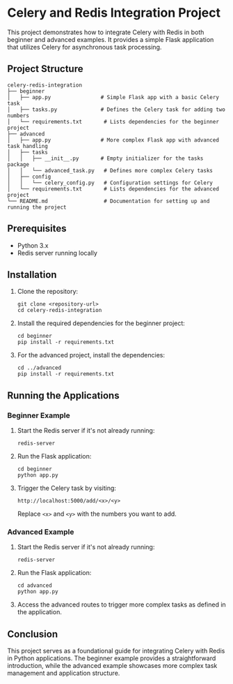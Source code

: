 # Celery and Redis Integration Project

This project demonstrates how to integrate Celery with Redis in both beginner and advanced examples. It provides a simple Flask application that utilizes Celery for asynchronous task processing.

## Project Structure

```
celery-redis-integration
├── beginner
│   ├── app.py                # Simple Flask app with a basic Celery task
│   ├── tasks.py              # Defines the Celery task for adding two numbers
│   └── requirements.txt       # Lists dependencies for the beginner project
├── advanced
│   ├── app.py                # More complex Flask app with advanced task handling
│   ├── tasks
│   │   ├── __init__.py       # Empty initializer for the tasks package
│   │   └── advanced_task.py   # Defines more complex Celery tasks
│   ├── config
│   │   └── celery_config.py   # Configuration settings for Celery
│   └── requirements.txt       # Lists dependencies for the advanced project
└── README.md                  # Documentation for setting up and running the project
```

## Prerequisites

- Python 3.x
- Redis server running locally

## Installation

1. Clone the repository:
   ```
   git clone <repository-url>
   cd celery-redis-integration
   ```

2. Install the required dependencies for the beginner project:
   ```
   cd beginner
   pip install -r requirements.txt
   ```

3. For the advanced project, install the dependencies:
   ```
   cd ../advanced
   pip install -r requirements.txt
   ```

## Running the Applications

### Beginner Example

1. Start the Redis server if it's not already running:
   ```
   redis-server
   ```

2. Run the Flask application:
   ```
   cd beginner
   python app.py
   ```

3. Trigger the Celery task by visiting:
   ```
   http://localhost:5000/add/<x>/<y>
   ```
   Replace `<x>` and `<y>` with the numbers you want to add.

### Advanced Example

1. Start the Redis server if it's not already running:
   ```
   redis-server
   ```

2. Run the Flask application:
   ```
   cd advanced
   python app.py
   ```

3. Access the advanced routes to trigger more complex tasks as defined in the application.

## Conclusion

This project serves as a foundational guide for integrating Celery with Redis in Python applications. The beginner example provides a straightforward introduction, while the advanced example showcases more complex task management and application structure.